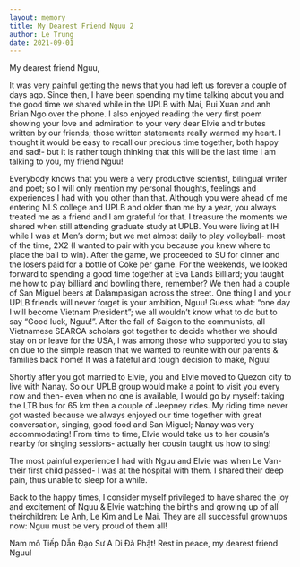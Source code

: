 ```yaml
---
layout: memory	
title: My Dearest Friend Nguu 2
author: Le Trung
date: 2021-09-01
---
```


My dearest friend Nguu,

It was very painful getting the news that you had left us forever a couple of days ago. Since then, I have been spending my time talking about you and the good time we shared while in the UPLB with Mai, Bui Xuan and anh Brian Ngo over the phone. I also enjoyed reading the very first poem showing your love and admiration to your very dear Elvie and tributes written by our friends; those written statements really warmed my heart. I thought it would be easy to recall our precious time together, both happy and sad!- but it is rather tough thinking that this will be the last time I am talking to you, my friend Nguu!

<!--more-->

Everybody knows that you were a very productive scientist, bilingual writer and poet; so I will only mention my personal thoughts, feelings and experiences I had with you other than that. Although you were ahead of me entering NLS college and UPLB and older than me by a year, you always treated me as a friend and I am grateful for that. I treasure the moments we shared when still attending graduate study at UPLB. You were living at IH while I was at Men’s dorm; but we met almost daily to play volleyball- most of the time, 2X2 (I wanted to pair with you because you knew where to place the ball to win). After the game, we proceeded to SU for dinner and the losers paid for a bottle of Coke per game. For the weekends, we looked forward to spending a good time together at Eva Lands Billiard; you taught me how to play billiard and bowling there, remember? We then had a couple of San Miguel beers at Dalampasigan across the street. One thing I and your UPLB friends will never forget is your ambition, Nguu! Guess what: “one day I will become Vietnam President”; we all wouldn’t know what to do but to say “Good luck, Nguu!”. After the fall of Saigon to the communists, all Vietnamese SEARCA scholars got together to decide whether we should stay on or leave for the USA, I was among those who supported you to stay on due to the simple reason that we wanted to reunite with our parents & families back home! It was a fateful and tough decision to make, Nguu!

Shortly after you got married to Elvie, you and Elvie moved to Quezon city to live with Nanay. So our UPLB group would make a point to visit you every now and then- even when no one is available, I would go by myself: taking the LTB bus for 65 km then a couple of Jeepney rides. My riding time never got wasted because we always enjoyed our time together with great conversation, singing, good food and San Miguel; Nanay was very accommodating! From time to time, Elvie would take us to her cousin’s nearby for singing sessions- actually her cousin taught us how to sing!

The most painful experience I had with Nguu and Elvie was when Le Van- their first child passed- I was at the hospital with them. I shared their deep pain, thus unable to sleep for a while. 

Back to the happy times, I consider myself privileged to have shared the joy and excitement of Nguu & Elvie watching the births and growing up of all theirchildren: Le Anh, Le Kim and Le Mai. They are all successful grownups now: Nguu must be very proud of them all!

Nam mô Tiếp Dẫn Đạo Sư A Di Đà Phật! Rest in peace, my dearest friend Nguu!
